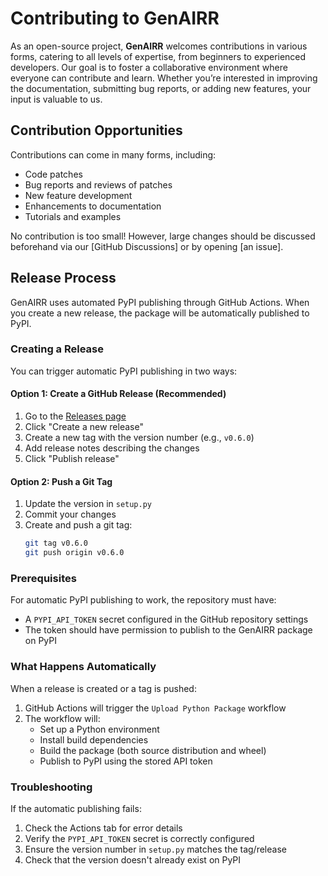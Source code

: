# Contributing to GenAIRR

As an open-source project, **GenAIRR** welcomes contributions in various forms, catering to all levels of expertise, from beginners to experienced developers. Our goal is to foster a collaborative environment where everyone can contribute and learn. Whether you’re interested in improving the documentation, submitting bug reports, or adding new features, your input is valuable to us.

## Contribution Opportunities

Contributions can come in many forms, including:

- Code patches
- Bug reports and reviews of patches
- New feature development
- Enhancements to documentation
- Tutorials and examples

No contribution is too small! However, large changes should be discussed beforehand via our [GitHub Discussions] or by opening [an issue].

## Release Process

GenAIRR uses automated PyPI publishing through GitHub Actions. When you create a new release, the package will be automatically published to PyPI.

### Creating a Release

You can trigger automatic PyPI publishing in two ways:

#### Option 1: Create a GitHub Release (Recommended)
1. Go to the [Releases page](https://github.com/MuteJester/GenAIRR/releases)
2. Click "Create a new release"
3. Create a new tag with the version number (e.g., `v0.6.0`)
4. Add release notes describing the changes
5. Click "Publish release"

#### Option 2: Push a Git Tag
1. Update the version in `setup.py`
2. Commit your changes
3. Create and push a git tag:
   ```bash
   git tag v0.6.0
   git push origin v0.6.0
   ```

### Prerequisites

For automatic PyPI publishing to work, the repository must have:
- A `PYPI_API_TOKEN` secret configured in the GitHub repository settings
- The token should have permission to publish to the GenAIRR package on PyPI

### What Happens Automatically

When a release is created or a tag is pushed:
1. GitHub Actions will trigger the `Upload Python Package` workflow
2. The workflow will:
   - Set up a Python environment
   - Install build dependencies
   - Build the package (both source distribution and wheel)
   - Publish to PyPI using the stored API token

### Troubleshooting

If the automatic publishing fails:
1. Check the Actions tab for error details
2. Verify the `PYPI_API_TOKEN` secret is correctly configured
3. Ensure the version number in `setup.py` matches the tag/release
4. Check that the version doesn't already exist on PyPI
